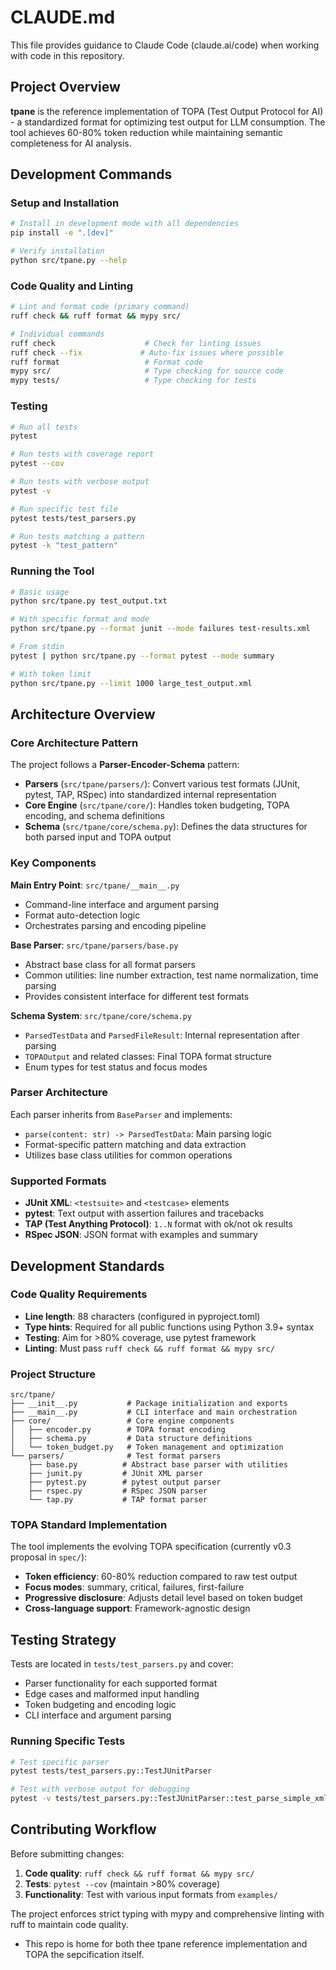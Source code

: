 # CLAUDE.md

This file provides guidance to Claude Code (claude.ai/code) when working with code in this repository.

## Project Overview

**tpane** is the reference implementation of TOPA (Test Output Protocol for AI) - a standardized format for optimizing test output for LLM consumption. The tool achieves 60-80% token reduction while maintaining semantic completeness for AI analysis.

## Development Commands

### Setup and Installation
```bash
# Install in development mode with all dependencies
pip install -e ".[dev]"

# Verify installation
python src/tpane.py --help
```

### Code Quality and Linting
```bash
# Lint and format code (primary command)
ruff check && ruff format && mypy src/

# Individual commands
ruff check                    # Check for linting issues
ruff check --fix             # Auto-fix issues where possible
ruff format                   # Format code
mypy src/                     # Type checking for source code
mypy tests/                   # Type checking for tests
```

### Testing
```bash
# Run all tests
pytest

# Run tests with coverage report
pytest --cov

# Run tests with verbose output
pytest -v

# Run specific test file
pytest tests/test_parsers.py

# Run tests matching a pattern
pytest -k "test_pattern"
```

### Running the Tool
```bash
# Basic usage
python src/tpane.py test_output.txt

# With specific format and mode
python src/tpane.py --format junit --mode failures test-results.xml

# From stdin
pytest | python src/tpane.py --format pytest --mode summary

# With token limit
python src/tpane.py --limit 1000 large_test_output.xml
```

## Architecture Overview

### Core Architecture Pattern
The project follows a **Parser-Encoder-Schema** pattern:

- **Parsers** (`src/tpane/parsers/`): Convert various test formats (JUnit, pytest, TAP, RSpec) into standardized internal representation
- **Core Engine** (`src/tpane/core/`): Handles token budgeting, TOPA encoding, and schema definitions
- **Schema** (`src/tpane/core/schema.py`): Defines the data structures for both parsed input and TOPA output

### Key Components

**Main Entry Point**: `src/tpane/__main__.py`
- Command-line interface and argument parsing
- Format auto-detection logic
- Orchestrates parsing and encoding pipeline

**Base Parser**: `src/tpane/parsers/base.py`
- Abstract base class for all format parsers
- Common utilities: line number extraction, test name normalization, time parsing
- Provides consistent interface for different test formats

**Schema System**: `src/tpane/core/schema.py`
- `ParsedTestData` and `ParsedFileResult`: Internal representation after parsing
- `TOPAOutput` and related classes: Final TOPA format structure
- Enum types for test status and focus modes

### Parser Architecture
Each parser inherits from `BaseParser` and implements:
- `parse(content: str) -> ParsedTestData`: Main parsing logic
- Format-specific pattern matching and data extraction
- Utilizes base class utilities for common operations

### Supported Formats
- **JUnit XML**: `<testsuite>` and `<testcase>` elements
- **pytest**: Text output with assertion failures and tracebacks
- **TAP (Test Anything Protocol)**: `1..N` format with ok/not ok results
- **RSpec JSON**: JSON format with examples and summary

## Development Standards

### Code Quality Requirements
- **Line length**: 88 characters (configured in pyproject.toml)
- **Type hints**: Required for all public functions using Python 3.9+ syntax
- **Testing**: Aim for >80% coverage, use pytest framework
- **Linting**: Must pass `ruff check && ruff format && mypy src/`

### Project Structure
```
src/tpane/
├── __init__.py           # Package initialization and exports
├── __main__.py           # CLI interface and main orchestration
├── core/                 # Core engine components
│   ├── encoder.py        # TOPA format encoding
│   ├── schema.py         # Data structure definitions
│   └── token_budget.py   # Token management and optimization
└── parsers/              # Test format parsers
    ├── base.py          # Abstract base parser with utilities
    ├── junit.py         # JUnit XML parser
    ├── pytest.py        # pytest output parser
    ├── rspec.py         # RSpec JSON parser
    └── tap.py           # TAP format parser
```

### TOPA Standard Implementation
The tool implements the evolving TOPA specification (currently v0.3 proposal in `spec/`):
- **Token efficiency**: 60-80% reduction compared to raw test output
- **Focus modes**: summary, critical, failures, first-failure
- **Progressive disclosure**: Adjusts detail level based on token budget
- **Cross-language support**: Framework-agnostic design

## Testing Strategy

Tests are located in `tests/test_parsers.py` and cover:
- Parser functionality for each supported format
- Edge cases and malformed input handling
- Token budgeting and encoding logic
- CLI interface and argument parsing

### Running Specific Tests
```bash
# Test specific parser
pytest tests/test_parsers.py::TestJUnitParser

# Test with verbose output for debugging
pytest -v tests/test_parsers.py::TestJUnitParser::test_parse_simple_xml
```

## Contributing Workflow

Before submitting changes:

1. **Code quality**: `ruff check && ruff format && mypy src/`
2. **Tests**: `pytest --cov` (maintain >80% coverage)
3. **Functionality**: Test with various input formats from `examples/`

The project enforces strict typing with mypy and comprehensive linting with ruff to maintain code quality.
- This repo is home for both thee tpane reference implementation and TOPA the sepcification itself.
